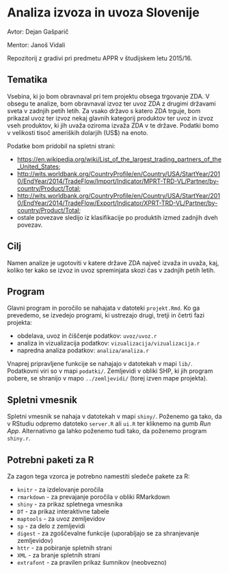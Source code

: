 # Analiza izvoza in uvoza Slovenije

Avtor: Dejan Gašparič

Mentor: Janoš Vidali

Repozitorij z gradivi pri predmetu APPR v študijskem letu 2015/16.

## Tematika

Vsebina, ki jo bom obravnaval pri tem projektu obsega trgovanje ZDA. V obsegu te analize, bom obravnaval izvoz ter uvoz ZDA z drugimi državami sveta v zadnjih petih letih. Za vsako državo s katero ZDA trguje, bom prikazal uvoz ter izvoz nekaj glavnih kategorij produktov ter uvoz in izvoz vseh produktov, ki jih uvaža oziroma izvaža ZDA v te države.  Podatki bomo v velikosti tisoč ameriških dolarjih (US$) na enoto.

Podatke bom pridobil na spletni strani:
- https://en.wikipedia.org/wiki/List_of_the_largest_trading_partners_of_the_United_States;
- http://wits.worldbank.org/CountryProfile/en/Country/USA/StartYear/2010/EndYear/2014/TradeFlow/Import/Indicator/MPRT-TRD-VL/Partner/by-country/Product/Total;
- http://wits.worldbank.org/CountryProfile/en/Country/USA/StartYear/2010/EndYear/2014/TradeFlow/Export/Indicator/XPRT-TRD-VL/Partner/by-country/Product/Total;
- ostale povezave sledijo iz klasifikacije po produktih izmed zadnjih dveh povezav.

## Cilj

Namen analize je ugotoviti v katere države ZDA največ izvaža in uvaža, kaj, koliko ter kako se izvoz in uvoz spreminjata skozi čas v zadnjih petih letih.

## Program

Glavni program in poročilo se nahajata v datoteki `projekt.Rmd`. Ko ga prevedemo,
se izvedejo programi, ki ustrezajo drugi, tretji in četrti fazi projekta:

* obdelava, uvoz in čiščenje podatkov: `uvoz/uvoz.r`
* analiza in vizualizacija podatkov: `vizualizacija/vizualizacija.r`
* napredna analiza podatkov: `analiza/analiza.r`

Vnaprej pripravljene funkcije se nahajajo v datotekah v mapi `lib/`. Podatkovni
viri so v mapi `podatki/`. Zemljevidi v obliki SHP, ki jih program pobere, se
shranijo v mapo `../zemljevidi/` (torej izven mape projekta).

## Spletni vmesnik

Spletni vmesnik se nahaja v datotekah v mapi `shiny/`. Poženemo ga tako, da v
RStudiu odpremo datoteko `server.R` ali `ui.R` ter kliknemo na gumb *Run App*.
Alternativno ga lahko poženemo tudi tako, da poženemo program `shiny.r`.

## Potrebni paketi za R

Za zagon tega vzorca je potrebno namestiti sledeče pakete za R:

* `knitr` - za izdelovanje poročila
* `rmarkdown` - za prevajanje poročila v obliki RMarkdown
* `shiny` - za prikaz spletnega vmesnika
* `DT` - za prikaz interaktivne tabele
* `maptools` - za uvoz zemljevidov
* `sp` - za delo z zemljevidi
* `digest` - za zgoščevalne funkcije (uporabljajo se za shranjevanje zemljevidov)
* `httr` - za pobiranje spletnih strani
* `XML` - za branje spletnih strani
* `extrafont` - za pravilen prikaz šumnikov (neobvezno)
